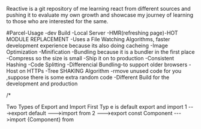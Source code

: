 Reactive is a git repository of me learning react from different sources and pushing it to evaluate my own growth and showcase my journey of learning to those who are interested for the same.

#Parcel-Usage
-dev Build 
-Local Server
-HMR(refreshing page)-HOT MODULE REPLACEMENT
-Uses a File Watching Algorithms, faster development experience because its also doing cacheing
-Image Optimization
-Minification
-Bundling because it is a bundler in the first place
-Compress so the size is small
-Ship it on to production
-Consistent Hashing 
-Code Splitting
-Differencial Bundling-to support older browsers
-Host on HTTPs
-Tree SHAKING Algorithm -rmove unused code for you ,suppose there is some extra random code
-Different Build for the development and production

/*

Two Types of Export and Import 
First Typ e is default export and import 
1
--->export default <name of variable>
--->import <name of variable> from <file path>
2
--->export const Component 
--->import {Component} from <file path>





